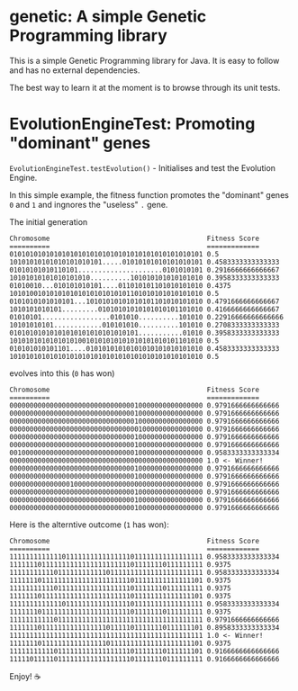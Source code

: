 # genetic: A simple Genetic Programming library

This is a simple Genetic Programming library for Java. It is easy to follow and has no external dependencies.

The best way to learn it at the moment is to browse through its unit tests.

# EvolutionEngineTest: Promoting "dominant" genes

`EvolutionEngineTest.testEvolution()` - Initialises and test the Evolution Engine.

In this simple example, the fitness function promotes the "dominant" genes `0` and `1` and ingnores the "useless" `.` gene.

The initial generation

```
Chromosome                                       Fitness Score
==========                                       =============
010101010101010101010101010101010101010101010101 0.5
10101010101010101010101.....01010101010101010101 0.4583333333333333
01010101010110101.....................0101010101 0.2916666666666667
10101010101010101010..........101010101010101010 0.3958333333333333
01010010...010101010101....011010101101010101010 0.4375
101010010101010101010101010101101010101010101010 0.5
0101010101010101...10101010101010101101010101010 0.4791666666666667
1010101010101.........01010101010101010101101010 0.4166666666666667
01010101.................0101010..........101010 0.22916666666666666
10101010101............010101010..........101010 0.2708333333333333
01010101010101010101010101010101...........01010 0.3958333333333333
101010101010101010010101010101010101010101101010 0.5
010101010101101....01010101010101010101010101010 0.4583333333333333
101010101010101010101010101010101010101010101010 0.5

```

evolves into this (`0` has won)

```
Chromosome                                       Fitness Score
==========                                       =============
000000000000000000000000000000010000000000000000 0.9791666666666666
000000000000000000000000000000010000000000000000 0.9791666666666666
000000000000000000000000000000010000000000000000 0.9791666666666666
000000000000000000000000000000001000000000000000 0.9791666666666666
000000000000000000000000000000010000000000000000 0.9791666666666666
000000000000000000000000000000010000000000000000 0.9791666666666666
001000000000000000000000000000010000000000000000 0.9583333333333334
000000000000000000000000000000000000000000000000 1.0 <- Winner!
000000000000000000000000000000010000000000000000 0.9791666666666666
000000000000000000000000000000010000000000000000 0.9791666666666666
000000000000000100000000000000000000000000000000 0.9791666666666666
000000000000000000000000000000010000000000000000 0.9791666666666666
000000000000000000000000000000010000000000000000 0.9791666666666666
000000000000000000000000000000010000000000000000 0.9791666666666666
```

Here is the alterntive outcome (`1` has won):

```
Chromosome                                       Fitness Score
==========                                       =============
111111111111101111111111111111011111111111111111 0.9583333333333334
111111101111111111111111111111011111110111111111 0.9375
111111111110111111111111011111111111111111111111 0.9583333333333334
111111101111111111111111111111011111111111111101 0.9375
111111111110111111111111111111011111110111111111 0.9375
111111101111111111111111111111011111111111111101 0.9375
111111111111101111111111111111011111111111111111 0.9583333333333334
111111101111111111111111111111011111110111111111 0.9375
111111111110111111111111111111111111111111111111 0.9791666666666666
111111101111111111111111011111011111110111111101 0.8958333333333334
111111111111111111111111111111111111111111111111 1.0 <- Winner!
111111101111111111111111011111111111111111111101 0.9375
111111111110111111111111111111011111110111111101 0.9166666666666666
111110111110111111111111111111011111110111111111 0.9166666666666666
```

Enjoy! ☕
